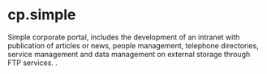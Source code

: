 # cp.simple
Simple corporate portal, includes the development of an intranet with publication of articles or news, people management, telephone directories, service management and data management on external storage through FTP services.
.
